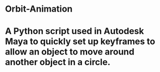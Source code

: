 # Orbit-Animation

# A Python script used in Autodesk Maya to quickly set up keyframes to allow an object to move around another object in a circle.
